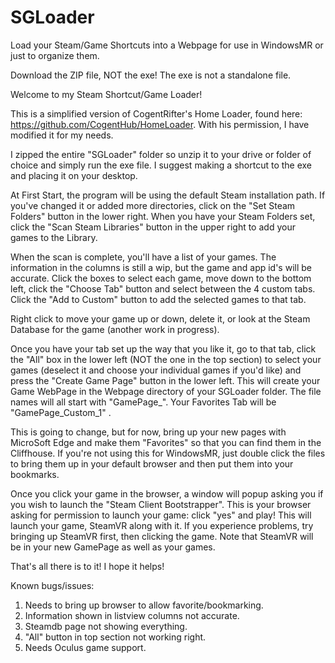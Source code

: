 # SGLoader
Load your Steam/Game Shortcuts into a Webpage for use in WindowsMR or just to organize them.

Download the ZIP file, NOT the exe!  The exe is not a standalone file.



Welcome to my Steam Shortcut/Game Loader!


This is a simplified version of CogentRifter's Home Loader, found here:  https://github.com/CogentHub/HomeLoader.   With his permission, I have modified it for my needs.

I zipped the entire "SGLoader" folder so unzip it to your drive or folder of choice and simply run the exe file.  I suggest making a shortcut to the exe and placing it on your desktop.

At First Start, the program will be using the default Steam installation path.  If you've changed it or added more directories, click on the "Set Steam Folders" button in the lower right.   When you have your Steam Folders set, click the "Scan Steam Libraries" button in the upper right to add your games to the Library.

When the scan is complete, you'll have a list of your games.  The information in the columns is still a wip, but the game and app id's will be accurate.  Click the boxes to select each game,  move down to the bottom left, click the "Choose Tab" button and select between the 4 custom tabs.  Click the "Add to Custom" button to add the selected games to that tab.

Right click to move your game up or down, delete it, or look at the Steam Database for the game (another work in progress).

Once you have your tab set up the way that you like it, go to that tab, click the "All" box in the lower left (NOT the one in the top section) to select your games (deselect it and choose your individual games if you'd like) and press the "Create Game Page" button in the lower left.  This will create your Game WebPage in the Webpage directory of your SGLoader folder.  The file names will all start with "GamePage_".   Your Favorites Tab will be "GamePage_Custom_1" .

This is going to change, but for now, bring up your new pages with MicroSoft Edge and make them "Favorites" so that you can find them in the Cliffhouse.  If you're not using this for WindowsMR, just double click the files to bring them up in your default browser and then put them into your bookmarks.

Once you click your game in the browser, a window will popup asking you if  you wish to launch the "Steam Client Bootstrapper".  This is your browser asking for permission to launch your game: click "yes" and play!  This will launch your game, SteamVR along with it.  If you experience problems, try bringing up SteamVR first, then clicking the game.  Note that SteamVR will be in your new GamePage as well as your games.

That's all there is to it!  I hope it helps!


Known bugs/issues:
1) Needs to bring up browser to allow favorite/bookmarking.
2) Information shown in listview columns not accurate.
3) Steamdb page not showing everything.
4) "All" button in top section not working right.
5) Needs Oculus game support.
